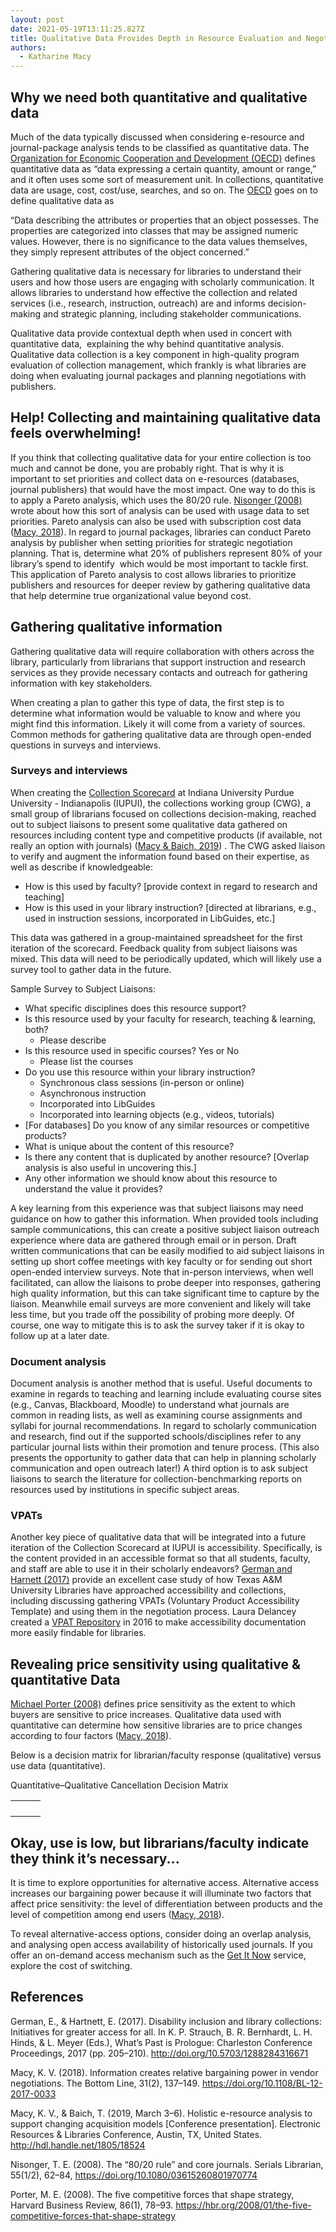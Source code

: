 ```yaml
---
layout: post
date: 2021-05-19T13:11:25.827Z
title: Qualitative Data Provides Depth in Resource Evaluation and Negotiation Planning
authors:
  - Katharine Macy
---
```

## Why we need both quantitative and qualitative data

Much of the data typically discussed when considering e-resource and journal-package analysis tends to be classified as quantitative data. The [Organization for Economic Cooperation and Development (OECD)](https://stats.oecd.org/glossary/detail.asp?ID=2219) defines quantitative data as “data expressing a certain quantity, amount or range,” and it often uses some sort of measurement unit. In collections, quantitative data are usage, cost, cost/use, searches, and so on. The [OECD](https://stats.oecd.org/glossary/detail.asp?ID=3494) goes on to define qualitative data as

“Data describing the attributes or properties that an object possesses. The properties are categorized into classes that may be assigned numeric values. However, there is no significance to the data values themselves, they simply represent attributes of the object concerned.” 

Gathering qualitative data is necessary for libraries to understand their users and how those users are engaging with scholarly communication. It allows libraries to understand how effective the collection and related services (i.e., research, instruction, outreach) are and informs decision-making and strategic planning, including stakeholder communications.

Qualitative data provide contextual depth when used in concert with quantitative data,  explaining the why behind quantitative analysis. Qualitative data collection is a key component in high-quality program evaluation of collection management, which frankly is what libraries are doing when evaluating journal packages and planning negotiations with publishers. 

## Help! Collecting and maintaining qualitative data feels overwhelming!

If you think that collecting qualitative data for your entire collection is too much and cannot be done, you are probably right. That is why it is important to set priorities and collect data on e-resources (databases, journal publishers) that would have the most impact. One way to do this is to apply a Pareto analysis, which uses the 80/20 rule. [Nisonger (2008)](https://doi.org/10.1080/03615260801970774) wrote about how this sort of analysis can be used with usage data to set priorities. Pareto analysis can also be used with subscription cost data ([Macy, 2018](https://doi.org/10.1108/BL-12-2017-0033)). In regard to journal packages, libraries can conduct Pareto analysis by publisher when setting priorities for strategic negotiation planning. That is, determine what 20% of publishers represent 80% of your library’s spend to identify  which would be most important to tackle first. This application of Pareto analysis to cost allows libraries to prioritize publishers and resources for deeper review by gathering qualitative data that help determine true organizational value beyond cost.

## Gathering qualitative information

Gathering qualitative data will require collaboration with others across the library, particularly from librarians that support instruction and research services as they provide necessary contacts and outreach for gathering information with key stakeholders.

When creating a plan to gather this type of data, the first step is to determine what information would be valuable to know and where you might find this information. Likely it will come from a variety of sources. Common methods for gathering qualitative data are through open-ended questions in surveys and interviews.

### Surveys and interviews

When creating the [Collection Scorecard](http://hdl.handle.net/1805/18524) at Indiana University Purdue University - Indianapolis (IUPUI), the collections working group (CWG), a small group of librarians focused on collections decision-making, reached out to subject liaisons to present some qualitative data gathered on resources including content type and competitive products (if available, not really an option with journals) ([Macy & Baich, 2019](http://hdl.handle.net/1805/18524)) . The CWG asked liaison to verify and augment the information found based on their expertise, as well as describe if knowledgeable: 

* How is this used by faculty? \[provide context in regard to research and teaching]
* How is this used in your library instruction? \[directed at librarians, e.g., used in instruction sessions, incorporated in LibGuides, etc.]

This data was gathered in a group-maintained spreadsheet for the first iteration of the scorecard. Feedback quality from subject liaisons was mixed. This data will need to be periodically updated, which will likely use a survey tool to gather data in the future.

Sample Survey to Subject Liaisons:

* What specific disciplines does this resource support?
* Is this resource used by your faculty for research, teaching & learning, both?
  * Please describe
* Is this resource used in specific courses? Yes or No
  * Please list the courses
* Do you use this resource within your library instruction?
  * Synchronous class sessions (in-person or online)
  * Asynchronous instruction 
  * Incorporated into LibGuides
  * Incorporated into learning objects (e.g., videos, tutorials)
* \[For databases] Do you know of any similar resources or competitive products?
* What is unique about the content of this resource?
* Is there any content that is duplicated by another resource? \[Overlap analysis is also useful in uncovering this.]
* Any other information we should know about this resource to understand the value it provides?

A key learning from this experience was that subject liaisons may need guidance on how to gather this information. When provided tools including sample communications, this can create a positive subject liaison outreach experience where data are gathered through email or in person. Draft written communications that can be easily modified to aid subject liaisons in setting up short coffee meetings with key faculty or for sending out short open-ended interview surveys. Note that in-person interviews, when well facilitated, can allow the liaisons to probe deeper into responses, gathering high quality information, but this can take significant time to capture by the liaison. Meanwhile email surveys are more convenient and likely will take less time, but you trade off the possibility of probing more deeply. Of course, one way to mitigate this is to ask the survey taker if it is okay to follow up at a later date.

### Document analysis

Document analysis is another method that is useful. Useful documents to examine in regards to teaching and learning include evaluating course sites (e.g., Canvas, Blackboard, Moodle) to understand what journals are common in reading lists, as well as examining course assignments and syllabi for journal recommendations. In regard to scholarly communication and research, find out if the supported schools/disciplines refer to any particular journal lists within their promotion and tenure process. (This also presents the opportunity to gather data that can help in planning scholarly communication and open outreach later!) A third option is to ask subject liaisons to search the literature for collection-benchmarking reports on resources used by institutions in specific subject areas.

### VPATs

Another key piece of qualitative data that will be integrated into a future iteration of the Collection Scorecard at IUPUI is accessibility. Specifically, is the content provided in an accessible format so that all students, faculty, and staff are able to use it in their scholarly endeavors? [German and Harnett (2017)](http://dx.doi.org/10.5703/1288284316671) provide an excellent case study of how Texas A&M University Libraries have approached accessibility and collections, including discussing gathering VPATs (Voluntary Product Accessibility Template) and using them in the negotiation process. Laura Delancey created a [VPAT Repository](https://vpats.wordpress.com/) in 2016 to make accessibility documentation more easily findable for libraries.

## Revealing price sensitivity using qualitative & quantitative Data

[Michael Porter (2008)](https://hbr.org/2008/01/the-five-competitive-forces-that-shape-strategy) defines price sensitivity as the extent to which buyers are sensitive to price increases. Qualitative data used with quantitative can determine how sensitive libraries are to price changes according to four factors ([Macy, 2018](https://doi.org/10.1108/BL-12-2017-0033)).

Below is a decision matrix for librarian/faculty response (qualitative) versus use data (quantitative).

Quantitative–Qualitative Cancellation Decision Matrix

|     |     |     |
| --- | --- | --- |
|     |     |     |
|     |     |     |
|     |     |     |
|     |     |     |



## Okay, use is low, but librarians/faculty indicate they think it’s necessary...

It is time to explore opportunities for alternative access. Alternative access increases our bargaining power because it will illuminate two factors that affect price sensitivity: the level of differentiation between products and the level of competition among end users ([Macy, 2018](https://doi.org/10.1108/BL-12-2017-0033)).

To reveal alternative-access options, consider doing an overlap analysis, and analysing open access availability of historically used journals. If you offer an on-demand access mechanism such as the [Get It Now](http://www.copyright.com/academia/get-it-now/) service, explore the cost of switching.



## References

German, E., & Hartnett, E. (2017). Disability inclusion and library collections: Initiatives for greater access for all. In K. P. Strauch, B. R. Bernhardt, L. H. Hinds, & L. Meyer (Eds.), What’s Past is Prologue: Charleston Conference Proceedings, 2017 (pp. 205–210). <http://doi.org/10.5703/1288284316671>


Macy, K. V. (2018). Information creates relative bargaining power in vendor negotiations. The Bottom Line, 31(2), 137–149. <https://doi.org/10.1108/BL-12-2017-0033>


Macy, K. V., & Baich, T. (2019, March 3–6). Holistic e-resource analysis to support changing acquisition models \[Conference presentation]. Electronic Resources & Libraries Conference, Austin, TX, United States. <http://hdl.handle.net/1805/18524>


Nisonger, T. E. (2008). The “80/20 rule” and core journals. Serials Librarian, 55(1/2), 62–84, <https://doi.org/10.1080/03615260801970774>


Porter, M. E. (2008). The five competitive forces that shape strategy, Harvard Business Review, 86(1), 78–93. <https://hbr.org/2008/01/the-five-competitive-forces-that-shape-strategy>